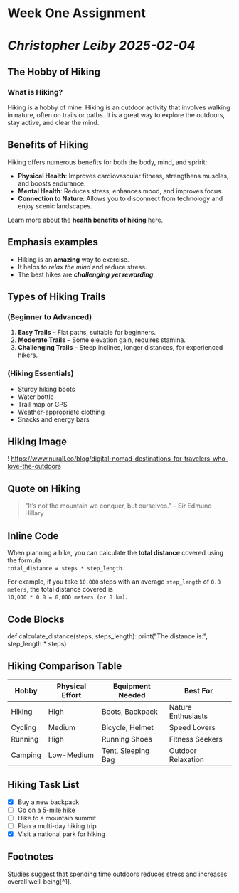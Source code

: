 # Week One Assignment
# *Christopher Leiby 2025-02-04*  

## The Hobby of Hiking 

### What is Hiking?  
Hiking is a hobby of mine. Hiking is an outdoor activity that involves walking in nature, often on trails or paths. It is a great way to explore the outdoors, stay active, and clear the mind.  

## Benefits of Hiking 
Hiking offers numerous benefits for both the body, mind, and spririt:  

- **Physical Health**: Improves cardiovascular fitness, strengthens muscles, and boosts endurance.  
- **Mental Health**: Reduces stress, enhances mood, and improves focus.  
- **Connection to Nature**: Allows you to disconnect from technology and enjoy scenic landscapes.  

Learn more about the **health benefits of hiking** [here](https://americanhiking.org/resources/health-benefits-of-hiking/).  

## Emphasis examples   
- Hiking is an **amazing** way to exercise.  
- It helps to *relax the mind* and reduce stress.  
- The best hikes are ***challenging yet rewarding***.  

## Types of Hiking Trails  
### (Beginner to Advanced)  
1. **Easy Trails** – Flat paths, suitable for beginners.  
2. **Moderate Trails** – Some elevation gain, requires stamina.  
3. **Challenging Trails** – Steep inclines, longer distances, for experienced hikers.  

### (Hiking Essentials)  
- Sturdy hiking boots  
- Water bottle  
- Trail map or GPS  
- Weather-appropriate clothing  
- Snacks and energy bars  

## Hiking Image  
! https://www.nurall.co/blog/digital-nomad-destinations-for-travelers-who-love-the-outdoors

## Quote on Hiking  
> "It’s not the mountain we conquer, but ourselves." – Sir Edmund Hillary  

## Inline Code  
When planning a hike, you can calculate the **total distance** covered using the formula  
`total_distance = steps * step_length`.  

For example, if you take `10,000` steps with an average `step_length` of `0.8 meters`, the total distance covered is  
`10,000 * 0.8 = 8,000 meters (or 8 km)`. 

## Code Blocks  

def calculate_distance(steps, steps_length): print("The distance is:", step_length * steps)
  


## Hiking Comparison Table  

| Hobby      | Physical Effort | Equipment Needed    | Best For          |  
|-----------|----------------|---------------------|---------------------|  
| Hiking    | High           | Boots, Backpack    | Nature Enthusiasts   |  
| Cycling   | Medium         | Bicycle, Helmet    | Speed Lovers        |  
| Running   | High           | Running Shoes      | Fitness Seekers     |  
| Camping   | Low-Medium     | Tent, Sleeping Bag | Outdoor Relaxation  |  

## Hiking Task List  

- [x] Buy a new backpack  
- [ ] Go on a 5-mile hike  
- [ ] Hike to a mountain summit  
- [ ] Plan a multi-day hiking trip  
- [x] Visit a national park for hiking  

## Footnotes  
Studies suggest that spending time outdoors reduces stress and increases overall well-being[^1].
